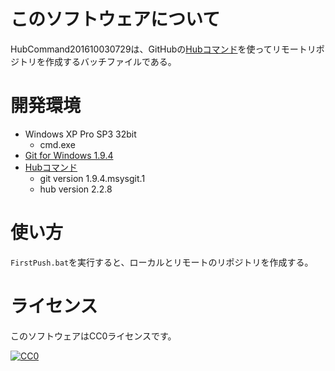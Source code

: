 ﻿# このソフトウェアについて #

HubCommand201610030729は、GitHubの[Hubコマンド](https://github.com/github/hub)を使ってリモートリポジトリを作成するバッチファイルである。

# 開発環境 #

* Windows XP Pro SP3 32bit
    * cmd.exe
* [Git for Windows 1.9.4](https://github.com/msysgit/msysgit/releases/tag/Git-1.9.4-preview20140611)
* [Hubコマンド](https://github.com/github/hub)
    * git version 1.9.4.msysgit.1
    * hub version 2.2.8

# 使い方 #

`FirstPush.bat`を実行すると、ローカルとリモートのリポジトリを作成する。

# ライセンス #

このソフトウェアはCC0ライセンスです。

[![CC0](http://i.creativecommons.org/p/zero/1.0/88x31.png "CC0")](http://creativecommons.org/publicdomain/zero/1.0/deed.ja)
